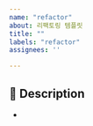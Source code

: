 ```yaml
---
name: "refactor"
about: 리팩토링 템플릿
title: ""
labels: "refactor"
assignees: ''

---
```


## 📌 Description
- 
